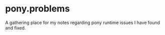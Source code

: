 # pony.problems
A gathering place for my notes regarding pony runtime issues I have found and fixed.

